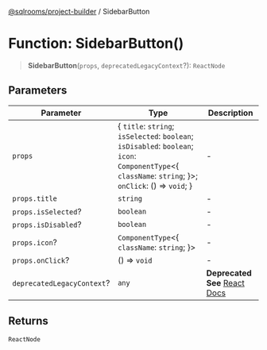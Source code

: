 [@sqlrooms/project-builder](../globals.md) / SidebarButton

# Function: SidebarButton()

> **SidebarButton**(`props`, `deprecatedLegacyContext`?): `ReactNode`

## Parameters

| Parameter | Type | Description |
| ------ | ------ | ------ |
| `props` | \{ `title`: `string`; `isSelected`: `boolean`; `isDisabled`: `boolean`; `icon`: `ComponentType`\<\{ `className`: `string`; \}\>; `onClick`: () => `void`; \} | - |
| `props.title` | `string` | - |
| `props.isSelected`? | `boolean` | - |
| `props.isDisabled`? | `boolean` | - |
| `props.icon`? | `ComponentType`\<\{ `className`: `string`; \}\> | - |
| `props.onClick`? | () => `void` | - |
| `deprecatedLegacyContext`? | `any` | **Deprecated** **See** [React Docs](https://legacy.reactjs.org/docs/legacy-context.html#referencing-context-in-lifecycle-methods) |

## Returns

`ReactNode`
